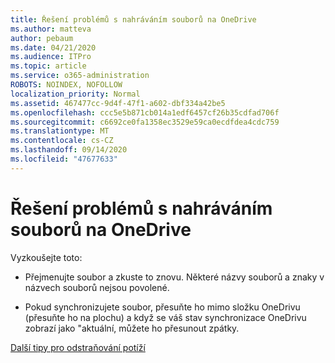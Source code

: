 ```yaml
---
title: Řešení problémů s nahráváním souborů na OneDrive
ms.author: matteva
author: pebaum
ms.date: 04/21/2020
ms.audience: ITPro
ms.topic: article
ms.service: o365-administration
ROBOTS: NOINDEX, NOFOLLOW
localization_priority: Normal
ms.assetid: 467477cc-9d4f-47f1-a602-dbf334a42be5
ms.openlocfilehash: ccc5e5b871cb014a1edf6457cf26b35cdfad706f
ms.sourcegitcommit: c6692ce0fa1358ec3529e59ca0ecdfdea4cdc759
ms.translationtype: MT
ms.contentlocale: cs-CZ
ms.lasthandoff: 09/14/2020
ms.locfileid: "47677633"
---
```

# <a name="fix-problems-uploading-files-to-onedrive"></a>Řešení problémů s nahráváním souborů na OneDrive

Vyzkoušejte toto:
  
- Přejmenujte soubor a zkuste to znovu. Některé názvy souborů a znaky v názvech souborů nejsou povolené. 
    
- Pokud synchronizujete soubor, přesuňte ho mimo složku OneDrivu (přesuňte ho na plochu) a když se váš stav synchronizace OneDrivu zobrazí jako "aktuální, můžete ho přesunout zpátky. 
    
[Další tipy pro odstraňování potíží](https://go.microsoft.com/fwlink/?linkid=873155)
  

